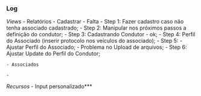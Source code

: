 ### Log ###

*Views*
    - Relatórios
        - Cadastrar - Falta
            - Step 1: Fazer cadastro caso não tenha associado cadastrado;
            - Step 2: Manipular nos próximos passos a definição do condutor;
            - Step 3: Cadastrando Condutor - ok;
            - Step 4: Perfil do Associado (inserir protocolo nos veículos do associado);
            - Step 5: 
                - Ajustar Perfil do Associado;
                - Problema no Upload de arquivos;
            - Step 6: Ajustar Update do Perfil do Condutor;

    - Associados
        
    - 

*Recursos*
    - Input personalizado***

